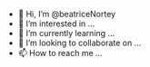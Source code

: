 - 👋 Hi, I’m @beatriceNortey
- 👀 I’m interested in ...
- 🌱 I’m currently learning ...
- 💞️ I’m looking to collaborate on ...
- 📫 How to reach me ...

<!---
beatriceNortey/beatriceNortey is a ✨ special ✨ repository because its `README.md` (this file) appears on your GitHub profile.
You can click the Preview link to take a look at your changes.
--->

